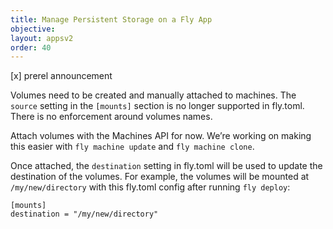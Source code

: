 ```yaml
---
title: Manage Persistent Storage on a Fly App
objective: 
layout: appsv2
order: 40
---
```


[x] prerel announcement


Volumes need to be created and manually attached to machines. The `source` setting in the `[mounts]` section is no longer supported in fly.toml. There is no enforcement around volumes names.

Attach volumes with the Machines API for now. We’re working on making this easier with `fly machine update` and `fly machine clone`.

Once attached, the `destination` setting in fly.toml will be used to update the destination of the volumes. For example, the volumes will be mounted at `/my/new/directory` with this fly.toml config after running `fly deploy`:

```
[mounts]
destination = "/my/new/directory"
```
